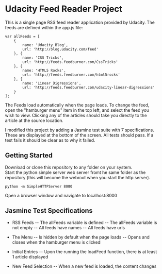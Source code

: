 # Udacity Feed Reader Project

This is a single page RSS feed reader application provided by Udacity.  The feeds are defined within the app.js file:

```
var allFeeds = [
	{
		name: 'Udacity Blog',
		url: 'http://blog.udacity.com/feed'
	}, {
		name: 'CSS Tricks',
		url: 'http://feeds.feedburner.com/CssTricks'
	}, {
		name: 'HTML5 Rocks',
		url: 'http://feeds.feedburner.com/html5rocks'
	}, {
		name: 'Linear Digressions',
		url: 'http://feeds.feedburner.com/udacity-linear-digressions'
	}
];
```

The Feeds load automatically when the page loads.  To change the feed, open the "hamburger menu" item in the top left, and select the feed you wish to view.  Clicking any of the articles should take you directly to the article at the source location.

I modified this project by adding a Jasmine test suite with 7 specifications.  These are displayed at the bottom of the screen.  All tests should pass.  If a test fails it should be clear as to why it failed.

## Getting Started

Download or clone this repository to any folder on your system.  
Start the python simple server web server fromt he same folder as the repository (this will become the webroot when you start the http server).

`python -m SimpleHTTPServer 8000`

Open a browser window and navigate to localhost:8000

## Jasmine Test Specifications

- RSS Feeds
-- The allFeeds variable is defined
-- The allFeeds variable is not empty
-- All feeds have names
-- All feeds have urls

- The Menu
-- Is hidden by default when the page loads
-- Opens and closes when the hamburger menu is clicked

- Initial Entries
-- Upon the running the loadFeed function, there is at least 1 article displayed

- New Feed Selection
-- When a new feed is loaded, the content changes
